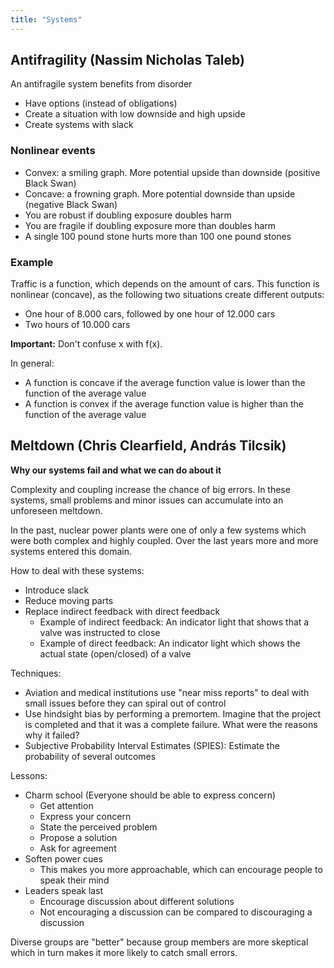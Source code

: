 ```yaml
---
title: "Systems"
---
```


## Antifragility (Nassim Nicholas Taleb)

An antifragile system benefits from disorder

- Have options (instead of obligations)
- Create a situation with low downside and high upside
- Create systems with slack

### Nonlinear events

- Convex: a smiling graph. More potential upside than downside (positive Black
  Swan)
- Concave: a frowning graph. More potential downside than upside (negative Black
  Swan)
- You are robust if doubling exposure doubles harm
- You are fragile if doubling exposure more than doubles harm
- A single 100 pound stone hurts more than 100 one pound stones

### Example

Traffic is a function, which depends on the amount of cars. This function is
nonlinear (concave), as the following two situations create different outputs:

- One hour of 8.000 cars, followed by one hour of 12.000 cars
- Two hours of 10.000 cars

**Important:** Don't confuse x with f(x).

In general:

- A function is concave if the average function value is lower than the
  function of the average value
- A function is convex if the average function value is higher than the function
  of the average value

## Meltdown (Chris Clearfield, András Tilcsik)

**Why our systems fail and what we can do about it**

Complexity and coupling increase the chance of big errors. In these systems,
small problems and minor issues can accumulate into an unforeseen meltdown.

In the past, nuclear power plants were one of only a few systems which were both
complex and highly coupled. Over the last years more and more systems entered
this domain.

How to deal with these systems:

- Introduce slack
- Reduce moving parts
- Replace indirect feedback with direct feedback
  - Example of indirect feedback: An indicator light that shows that a valve was
    instructed to close
  - Example of direct feedback: An indicator light which shows the actual state
    (open/closed) of a valve

Techniques:

- Aviation and medical institutions use "near miss reports" to deal with small
  issues before they can spiral out of control
- Use hindsight bias by performing a premortem. Imagine that the project is
  completed and that it was a complete failure. What were the reasons why it
  failed?
- Subjective Probability Interval Estimates (SPIES): Estimate the probability of
  several outcomes

Lessons:

- Charm school (Everyone should be able to express concern)
  - Get attention
  - Express your concern
  - State the perceived problem
  - Propose a solution
  - Ask for agreement
- Soften power cues
  - This makes you more approachable, which can encourage people to speak their
    mind
- Leaders speak last
  - Encourage discussion about different solutions
  - Not encouraging a discussion can be compared to discouraging a discussion

Diverse groups are "better" because group members are more skeptical which in
turn makes it more likely to catch small errors.
